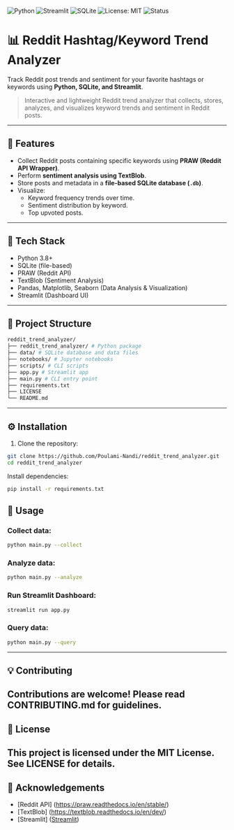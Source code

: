 ![Python](https://img.shields.io/badge/Python-3.8+-blue)
![Streamlit](https://img.shields.io/badge/Streamlit-App-orange)
![SQLite](https://img.shields.io/badge/Database-SQLite-lightgrey)
![License: MIT](https://img.shields.io/badge/License-MIT-green)
![Status](https://img.shields.io/badge/Status-Prototype-yellow)

# 📊 Reddit Hashtag/Keyword Trend Analyzer

Track Reddit post trends and sentiment for your favorite hashtags or keywords using **Python, SQLite, and Streamlit**.

> Interactive and lightweight Reddit trend analyzer that collects, stores, analyzes, and visualizes keyword trends and sentiment in Reddit posts.

---

## 🚀 Features
- Collect Reddit posts containing specific keywords using **PRAW (Reddit API Wrapper)**.
- Perform **sentiment analysis using TextBlob**.
- Store posts and metadata in a **file-based SQLite database (`.db`)**.
- Visualize:
  - Keyword frequency trends over time.
  - Sentiment distribution by keyword.
  - Top upvoted posts.

---

## 🔧 Tech Stack
- Python 3.8+
- SQLite (file-based)
- PRAW (Reddit API)
- TextBlob (Sentiment Analysis)
- Pandas, Matplotlib, Seaborn (Data Analysis & Visualization)
- Streamlit (Dashboard UI)

---

## 📁 Project Structure
```bash
reddit_trend_analyzer/
├── reddit_trend_analyzer/ # Python package
├── data/ # SQLite database and data files
├── notebooks/ # Jupyter notebooks
├── scripts/ # CLI scripts
├── app.py # Streamlit app
├── main.py # CLI entry point
├── requirements.txt
├── LICENSE
└── README.md
```
---

## ⚙ Installation

1. Clone the repository:
```bash
git clone https://github.com/Poulami-Nandi/reddit_trend_analyzer.git
cd reddit_trend_analyzer
```
Install dependencies:
```bash
pip install -r requirements.txt
```

## 🎯 Usage
### Collect data:
```bash
python main.py --collect
```
### Analyze data:
```bash
python main.py --analyze
```
### Run Streamlit Dashboard:
```bash
streamlit run app.py
```
### Query data:
```bash
python main.py --query
```
---
## 💡 Contributing
Contributions are welcome!
Please read CONTRIBUTING.md for guidelines.
---
## 📜 License
This project is licensed under the MIT License. See LICENSE for details.
---
## 🙌 Acknowledgements
- [Reddit API] (https://praw.readthedocs.io/en/stable/)
- [TextBlob] (https://textblob.readthedocs.io/en/dev/)
- [Streamlit] ([Streamlit](https://streamlit.io/))

